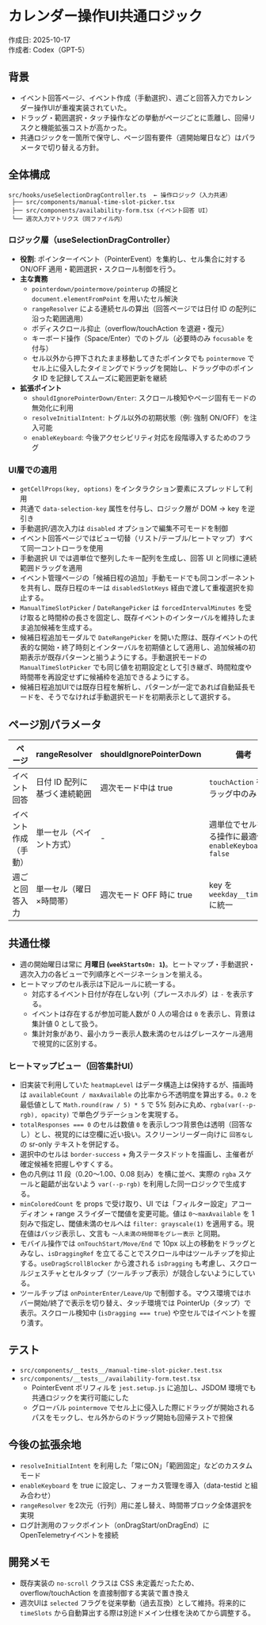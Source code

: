 # カレンダー操作UI共通ロジック

作成日: 2025-10-17  
作成者: Codex（GPT-5）

## 背景

- イベント回答ページ、イベント作成（手動選択）、週ごと回答入力でカレンダー操作UIが重複実装されていた。
- ドラッグ・範囲選択・タッチ操作などの挙動がページごとに乖離し、回帰リスクと機能拡張コストが高かった。
- 共通ロジックを一箇所で保守し、ページ固有要件（週開始曜日など）はパラメータで切り替える方針。

## 全体構成

```
src/hooks/useSelectionDragController.ts  ← 操作ロジック（入力共通）
 ├── src/components/manual-time-slot-picker.tsx
 ├── src/components/availability-form.tsx（イベント回答 UI）
 └── 週次入力マトリクス（同ファイル内）
```

### ロジック層（useSelectionDragController）

- **役割**: ポインターイベント（PointerEvent）を集約し、セル集合に対する ON/OFF 適用・範囲選択・スクロール制御を行う。
- **主な責務**
  - `pointerdown/pointermove/pointerup` の捕捉と `document.elementFromPoint` を用いたセル解決
  - `rangeResolver` による連続セルの算出（回答ページでは日付 ID の配列に沿った範囲適用）
  - ボディスクロール抑止（overflow/touchAction を退避・復元）
  - キーボード操作（Space/Enter）でのトグル（必要時のみ `focusable` を付与）
  - セル以外から押下されたまま移動してきたポインタでも `pointermove` でセル上に侵入したタイミングでドラッグを開始し、ドラッグ中のポインタ ID を記録してスムーズに範囲更新を継続
- **拡張ポイント**
  - `shouldIgnorePointerDown/Enter`: スクロール検知やページ固有モードの無効化に利用
  - `resolveInitialIntent`: トグル以外の初期状態（例: 強制 ON/OFF）を注入可能
  - `enableKeyboard`: 今後アクセシビリティ対応を段階導入するためのフラグ

### UI層での適用

- `getCellProps(key, options)` をインタラクション要素にスプレッドして利用
- 共通で `data-selection-key` 属性を付与し、ロジック層が DOM → key を逆引き
- 手動選択/週次入力は `disabled` オプションで編集不可モードを制御
- イベント回答ページではビュー切替（リスト/テーブル/ヒートマップ）すべて同一コントローラを使用
- 手動選択 UI では週単位で整列したキー配列を生成し、回答 UI と同様に連続範囲ドラッグを適用
- イベント管理ページの「候補日程の追加」手動モードでも同コンポーネントを共有し、既存日程のキーは `disabledSlotKeys` 経由で渡して重複選択を抑止する。
- `ManualTimeSlotPicker` / `DateRangePicker` は `forcedIntervalMinutes` を受け取ると時間枠の長さを固定し、既存イベントのインターバルを維持したまま追加候補を生成する。
- 候補日程追加モーダルで `DateRangePicker` を開いた際は、既存イベントの代表的な開始・終了時刻とインターバルを初期値として適用し、追加候補の初期表示が既存パターンと揃うようにする。手動選択モードの `ManualTimeSlotPicker` でも同じ値を初期設定として引き継ぎ、時間粒度や時間帯を再設定せずに候補枠を追加できるようにする。
- 候補日程追加UIでは既存日程を解析し、パターンが一定であれば自動延長モードを、そうでなければ手動選択モードを初期表示として選択する。

## ページ別パラメータ

| ページ               | rangeResolver                | shouldIgnorePointerDown  | 備考                                                    |
| -------------------- | ---------------------------- | ------------------------ | ------------------------------------------------------- |
| イベント回答         | 日付 ID 配列に基づく連続範囲 | 週次モード中は true      | `touchAction` をドラッグ中のみ none                     |
| イベント作成（手動） | 単一セル（ペイント方式）     | -                        | 週単位でセルを塗る操作に最適化、`enableKeyboard: false` |
| 週ごと回答入力       | 単一セル（曜日×時間帯）      | 週次モード OFF 時に true | key を `weekday__timeslot` に統一                       |

## 共通仕様

- 週の開始曜日は常に **月曜日 (`weekStartsOn: 1`)**。ヒートマップ・手動選択・週次入力の各ビューで列順序とページネーションを揃える。
- ヒートマップのセル表示は下記ルールに統一する。
  - 対応するイベント日付が存在しない列（プレースホルダ）は `-` を表示する。
  - イベントは存在するが参加可能人数が 0 人の場合は `0` を表示し、背景は集計値 0 として扱う。
  - 集計対象があり、最小カラー表示人数未満のセルはグレースケール適用で視覚的に区別する。

### ヒートマップビュー（回答集計UI）

- 旧実装で利用していた `heatmapLevel` はデータ構造上は保持するが、描画時は `availableCount / maxAvailable` の比率から不透明度を算出する。`0.2` を最低値として `Math.round(raw / 5) * 5` で 5% 刻みに丸め、`rgba(var(--p-rgb), opacity)` で単色グラデーションを実現する。
- `totalResponses === 0` のセルは数値 `0` を表示しつつ背景色は透明（回答なし）とし、視覚的には空欄に近い扱い。スクリーンリーダー向けに `回答なし` の sr-only テキストを併記する。
- 選択中のセルは `border-success` + 角ステータスドットを描画し、主催者が確定候補を把握しやすくする。
- 色の凡例は 11 段（0.20〜1.00、0.08 刻み）を横に並べ、実際の `rgba` スケールと齟齬が出ないよう `var(--p-rgb)` を利用した同一ロジックで生成する。
- `minColoredCount` を props で受け取り、UI では「フィルター設定」アコーディオン + range スライダーで閾値を変更可能。値は `0〜maxAvailable` を 1 刻みで指定し、閾値未満のセルへは `filter: grayscale(1)` を適用する。現在値はバッジ表示し、文言も `〜人未満の時間帯をグレー表示` と同期。
- モバイル操作では `onTouchStart/Move/End` で 10px 以上の移動をドラッグとみなし、`isDraggingRef` を立てることでスクロール中はツールチップを抑止する。`useDragScrollBlocker` から渡される `isDragging` も考慮し、スクロールジェスチャとセルタップ（ツールチップ表示）が競合しないようにしている。
- ツールチップは `onPointerEnter/Leave/Up` で制御する。マウス環境ではホバー開始/終了で表示を切り替え、タッチ環境では PointerUp（タップ）で表示。スクロール検知中 (`isDragging === true`) や空セルではイベントを握り潰す。

## テスト

- `src/components/__tests__/manual-time-slot-picker.test.tsx`
- `src/components/__tests__/availability-form.test.tsx`
  - PointerEvent ポリフィルを `jest.setup.js` に追加し、JSDOM 環境でも共通ロジックを実行可能にした
  - グローバル `pointermove` でセル上に侵入した際にドラッグが開始されるパスをモックし、セル外からのドラッグ開始も回帰テストで担保

## 今後の拡張余地

- `resolveInitialIntent` を利用した「常にON」「範囲固定」などのカスタムモード
- `enableKeyboard` を true に設定し、フォーカス管理を導入（data-testid と組み合わせ）
- `rangeResolver` を2次元（行列）用に差し替え、時間帯ブロック全体選択を実現
- ログ計測用のフックポイント（onDragStart/onDragEnd）にOpenTelemetryイベントを接続

## 開発メモ

- 既存実装の `no-scroll` クラスは CSS 未定義だったため、overflow/touchAction を直接制御する実装で置き換え
- 週次UIは `selected` フラグを従来挙動（過去互換）として維持。将来的に `timeSlots` から自動算出する際は別途ドメイン仕様を決めてから調整する。
